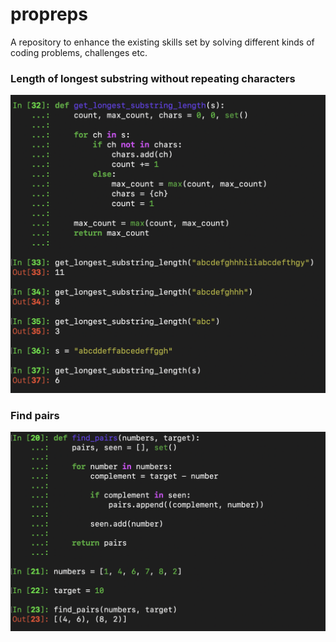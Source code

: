 # propreps

A repository to enhance the existing skills set by solving different kinds of coding problems, challenges etc. 

### Length of longest substring without repeating characters

![Length of longest substring without repeating characters](./assets/images/001_length_of_longest_substring_without_repeating_characters_my_own_solution_just_after_looking_into_problem.png)

### Find pairs

![Find pairs](./assets/images/002_find_pairs.png)